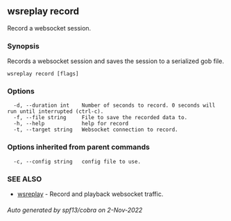 ## wsreplay record

Record a websocket session.

### Synopsis

Records a websocket session and saves the session to a serialized gob file.

```
wsreplay record [flags]
```

### Options

```
  -d, --duration int    Number of seconds to record. 0 seconds will run until interrupted (ctrl-c).
  -f, --file string     File to save the recorded data to.
  -h, --help            help for record
  -t, --target string   Websocket connection to record.
```

### Options inherited from parent commands

```
  -c, --config string   config file to use.
```

### SEE ALSO

* [wsreplay](wsreplay.md)	 - Record and playback websocket traffic.

###### Auto generated by spf13/cobra on 2-Nov-2022

